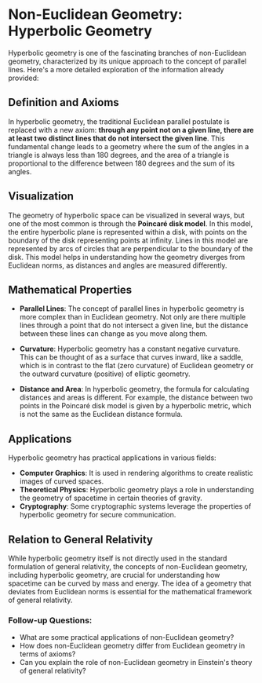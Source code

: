 # Non-Euclidean Geometry: Hyperbolic Geometry

Hyperbolic geometry is one of the fascinating branches of non-Euclidean geometry, characterized by its unique approach to the concept of parallel lines. Here's a more detailed exploration of the information already provided:

## Definition and Axioms

In hyperbolic geometry, the traditional Euclidean parallel postulate is replaced with a new axiom: **through any point not on a given line, there are at least two distinct lines that do not intersect the given line**. This fundamental change leads to a geometry where the sum of the angles in a triangle is always less than 180 degrees, and the area of a triangle is proportional to the difference between 180 degrees and the sum of its angles.

## Visualization

The geometry of hyperbolic space can be visualized in several ways, but one of the most common is through the **Poincaré disk model**. In this model, the entire hyperbolic plane is represented within a disk, with points on the boundary of the disk representing points at infinity. Lines in this model are represented by arcs of circles that are perpendicular to the boundary of the disk. This model helps in understanding how the geometry diverges from Euclidean norms, as distances and angles are measured differently.

## Mathematical Properties

- **Parallel Lines**: The concept of parallel lines in hyperbolic geometry is more complex than in Euclidean geometry. Not only are there multiple lines through a point that do not intersect a given line, but the distance between these lines can change as you move along them.
  
- **Curvature**: Hyperbolic geometry has a constant negative curvature. This can be thought of as a surface that curves inward, like a saddle, which is in contrast to the flat (zero curvature) of Euclidean geometry or the outward curvature (positive) of elliptic geometry.

- **Distance and Area**: In hyperbolic geometry, the formula for calculating distances and areas is different. For example, the distance between two points in the Poincaré disk model is given by a hyperbolic metric, which is not the same as the Euclidean distance formula.

## Applications

Hyperbolic geometry has practical applications in various fields:

- **Computer Graphics**: It is used in rendering algorithms to create realistic images of curved spaces.
- **Theoretical Physics**: Hyperbolic geometry plays a role in understanding the geometry of spacetime in certain theories of gravity.
- **Cryptography**: Some cryptographic systems leverage the properties of hyperbolic geometry for secure communication.

## Relation to General Relativity

While hyperbolic geometry itself is not directly used in the standard formulation of general relativity, the concepts of non-Euclidean geometry, including hyperbolic geometry, are crucial for understanding how spacetime can be curved by mass and energy. The idea of a geometry that deviates from Euclidean norms is essential for the mathematical framework of general relativity.

### Follow-up Questions:
- What are some practical applications of non-Euclidean geometry?
- How does non-Euclidean geometry differ from Euclidean geometry in terms of axioms?
- Can you explain the role of non-Euclidean geometry in Einstein's theory of general relativity?

